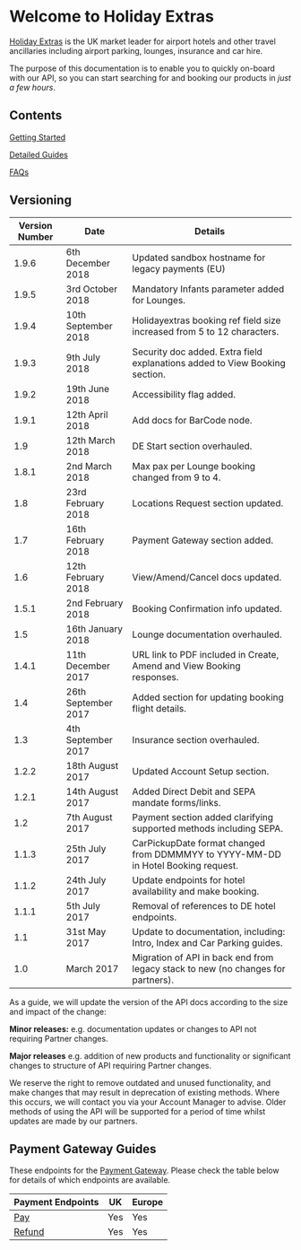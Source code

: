 # Welcome to Holiday Extras

[Holiday Extras](http://www.holidayextras.co.uk/) is the UK market leader for airport hotels and other travel ancillaries including airport parking, lounges, insurance and car hire.

The purpose of this documentation is to enable you to quickly on-board with our API, so you can start searching for and booking our products in *just a few hours*.

## Contents

[Getting Started](intro)

[Detailed Guides](hxapi/)

[FAQs](/faq)


## Versioning

|Version Number|Date|Details|
|--------------|----|-------|
|1.9.6 | 6th December 2018 | Updated sandbox hostname for legacy payments (EU) |
|1.9.5 | 3rd October 2018 | Mandatory Infants parameter added for Lounges.|
|1.9.4 | 10th September 2018 | Holidayextras booking ref field size increased from 5 to 12 characters.|
|1.9.3 | 9th July 2018 | Security doc added. Extra field explanations added to View Booking section.|
|1.9.2 | 19th June 2018 | Accessibility flag added.|
|1.9.1 | 12th April 2018 | Add docs for BarCode node.|
|1.9 | 12th March 2018 | DE Start section overhauled.|
|1.8.1 | 2nd March 2018 | Max pax per Lounge booking changed from 9 to 4.|
|1.8 | 23rd February 2018 | Locations Request section updated.|
|1.7 | 16th February 2018 | Payment Gateway section added.|
|1.6 | 12th February 2018 | View/Amend/Cancel docs updated.|
|1.5.1 | 2nd February 2018 | Booking Confirmation info updated.|
|1.5 | 16th January 2018 | Lounge documentation overhauled.|
|1.4.1 | 11th December 2017 | URL link to PDF included in Create, Amend and View Booking responses.|
|1.4 | 26th September 2017 | Added section for updating booking flight details.|
|1.3 | 4th September 2017 | Insurance section overhauled.|
|1.2.2         | 18th August 2017 | Updated Account Setup section.|
|1.2.1         | 14th August 2017 | Added Direct Debit and SEPA mandate forms/links.|
|1.2           | 7th August 2017 | Payment section added clarifying supported methods including SEPA.|
|1.1.3         | 25th July 2017 | CarPickupDate format changed from DDMMMYY to YYYY-MM-DD in Hotel Booking request. |
|1.1.2         | 24th July 2017 | Update endpoints for hotel availability and make booking.|
|1.1.1         |5th July 2017| Removal of references to DE hotel endpoints.|
|1.1           |31st May 2017| Update to documentation, including: Intro, Index and Car Parking guides.|
|1.0           |March 2017| Migration of API in back end from legacy stack to new (no changes for partners).|

As a guide, we will update the version of the API docs according to the size and impact of the change:

__Minor releases:__
e.g. documentation updates or changes to API not requiring Partner changes.

__Major releases__
e.g. addition of new products and functionality or significant changes to structure of API requiring Partner changes.

We reserve the right to remove outdated and unused functionality, and make changes that may result in deprecation of existing methods. Where this occurs, we will contact you via your Account Manager to advise. Older methods of using the API will be supported for a period of time whilst updates are made by our partners.


## Payment Gateway Guides

These endpoints for the [Payment Gateway](/payment-gateway). Please check the table below for details of which endpoints are available.

|Payment Endpoints|UK|Europe|
|-----------------|--|------|
|[Pay](/payment-gateway/pay)|Yes|Yes|
|[Refund](/payment-gateway/refund)|Yes|Yes|
